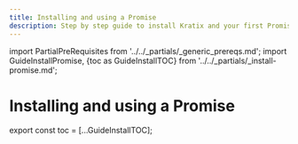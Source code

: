 ```yaml
---
title: Installing and using a Promise
description: Step by step guide to install Kratix and your first Promise.
---
```

import PartialPreRequisites from '../../_partials/_generic_prereqs.md';
import GuideInstallPromise, {toc as GuideInstallTOC} from '../../_partials/_install-promise.md';

# Installing and using a Promise

<PartialPreRequisites />

<GuideInstallPromise />

<!--
    Workaround for ToC of imported content
    See https://github.com/facebook/docusaurus/issues/3915#issuecomment-896193142
-->
export const toc = [...GuideInstallTOC];
